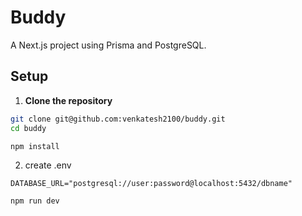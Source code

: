 # Buddy

A Next.js project using Prisma and PostgreSQL.

## Setup

1. **Clone the repository**
```bash
git clone git@github.com:venkatesh2100/buddy.git
cd buddy

npm install

```
2. create .env
```
DATABASE_URL="postgresql://user:password@localhost:5432/dbname"
```
```
npm run dev
```